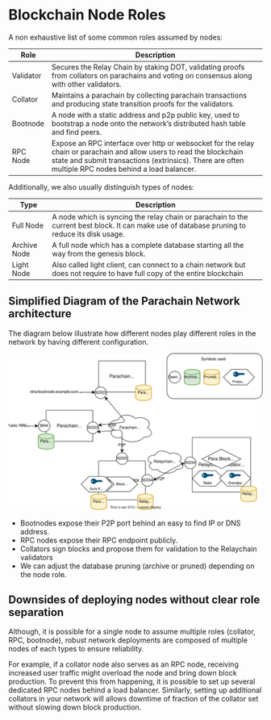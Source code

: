 # Blockchain Node Roles

A non exhaustive list of some common roles assumed by nodes:

| Role         | Description                                                                                                                                                                                                                      |
| ------------ | ----------------------------------------------------------------------------------------------------------------------------------------------------------------------------------------------------------------------------- |
| Validator    | Secures the Relay Chain by staking DOT, validating proofs from collators on parachains and voting on consensus along with other validators.                                                                                   |
| Collator     | Maintains a parachain by collecting parachain transactions and producing state transition proofs for the validators.                                                                                                          |
| Bootnode     | A node with a static address and p2p public key, used to bootstrap a node onto the network’s distributed hash table and find peers.                                                                                           |
| RPC Node     | Expose an RPC interface over http or websocket for the relay chain or parachain and allow users to read the blockchain state and submit transactions (extrinsics). There are often multiple RPC nodes behind a load balancer. |

Additionally, we also usually distinguish types of nodes:

| Type         | Description                                                                                                                                                                                                                      |
| ------------ | ----------------------------------------------------------------------------------------------------------------------------------------------------------------------------------------------------------------------------- |
| Full Node    | A node which is syncing the relay chain or parachain to the current best block. It can make use of database pruning to reduce its disk usage.                                                                                                                                              |
| Archive Node | A full node which has a complete database starting all the way from the genesis block.     
| Light Node    | Also called light client, can connect to a chain network but does not require to have full copy of the entire blockchain                                                                                                                                              |

## Simplified Diagram of the Parachain Network architecture

The diagram below illustrate how different nodes play different roles in the network by having different configuration.

![parachain node diagram](./parachain-node-diagram.drawio.svg)

- Bootnodes expose their P2P port behind an easy to find IP or DNS address.
- RPC nodes expose their RPC endpoint publicly.
- Collators sign blocks and propose them for validation to the Relaychain validators
- We can adjust the database pruning (archive or pruned) depending on the node role.

## Downsides of deploying nodes without clear role separation

Although, it is possible for a single node to assume multiple roles (collator, RPC, bootnode), robust network deployments are composed of multiple nodes of each types to ensure reliability.

For example, if a collator node also serves as an RPC node, receiving increased user traffic might overload the node and bring down block production. To prevent this from happening, it is possible to set up several dedicated RPC nodes behind a load balancer. Similarly, setting up additional collators in your network will allows downtime of fraction of the collator set without slowing down block production.
